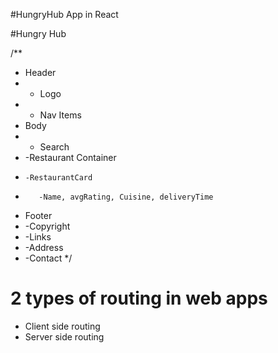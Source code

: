 #HungryHub App in React

#Hungry Hub



/**
 * Header
 * - Logo
 * - Nav Items
 * Body
 *  - Search
 *  -Restaurant Container
 *     -RestaurantCard
 *        -Name, avgRating, Cuisine, deliveryTime
 * Footer
 *   -Copyright
 *   -Links
 *   -Address
 *   -Contact
 */
 # 2 types of routing in web apps
 - Client side routing
 - Server side routing